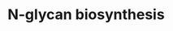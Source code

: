 ---
annotations:
- id: PW:0000146
  parent: classic metabolic pathway
  type: Pathway Ontology
  value: glycan metabolic pathway
- id: PW:0000192
  parent: classic metabolic pathway
  type: Pathway Ontology
  value: N-linked glycan biosynthetic pathway
- id: PW:0000010
  parent: classic metabolic pathway
  type: Pathway Ontology
  value: lipid metabolic pathway
authors:
- ChristeldeVries
- Egonw
- Eweitz
- AlexanderPico
citedin: ''
communities: []
description: N-Glycan biosynthesis - Ovis Aries (Sheep)
last-edited: 2024-02-21
ndex: null
organisms:
- Ovis aries
redirect_from:
- /index.php/Pathway:WP5196
- /instance/WP5196
- /instance/WP5196_r128708
revision: r128708
schema-jsonld:
- '@context': https://schema.org/
  '@id': https://wikipathways.github.io/pathways/WP5196.html
  '@type': Dataset
  creator:
    '@type': Organization
    name: WikiPathways
  description: N-Glycan biosynthesis - Ovis Aries (Sheep)
  keywords:
  - ''
  - (Gal)2 (GlcNAc)4 (LFuc)1 (Man)3 (Asn)1
  - (Gal)2 (GlcNAc)4 (LFuc)1 (Man)3 (Neu5Ac)2 (Asn)1
  - (Glc)1 (GlcNAc)2 (Man)9 (Asn)1
  - (Glc)1 (GlcNAc)2 (Man)9 (PP-Dol)1
  - (Glc)2 (GlcNAc)2 (Man)9 (Asn)1
  - (Glc)2 (GlcNAc)2 (Man)9 (PP-Dol)1
  - (Glc)3 (GlcNAc)2 (Man)9 (Asn)1
  - (Glc)3 (GlcNAc)2 (Man)9 (PP-Dol)1
  - (GlcNAc)2 (Man)2 (PP-Dol)1
  - (GlcNAc)2 (Man)3 (PP-Dol)1
  - (GlcNAc)2 (Man)4 (PP-Dol)1
  - (GlcNAc)2 (Man)5 (Asn)1
  - (GlcNAc)2 (Man)5 (PP-Dol)1
  - (GlcNAc)2 (Man)6 (PP-Dol)1
  - (GlcNAc)2 (Man)7 (PP-Dol)1
  - (GlcNAc)2 (Man)8 (Asn)1
  - (GlcNAc)2 (Man)8 (PP-Dol)1
  - (GlcNAc)2 (Man)9 (Asn)1
  - (GlcNAc)2 (Man)9 (PP-Dol)1
  - (GlcNAc)3 (Man)3 (Asn)1
  - (GlcNAc)3 (Man)5 (Asn)1
  - (GlcNAc)4 (LFuc)1 (Man)3 (Asn)1
  - (GlcNAc)4 (Man)3 (Asn)1
  - (GlcNAc)5 (Man)3 (Asn)1
  - (GlcNAc)6 (Man)3 (Asn)1
  - (GlcNAc)7 (Man)3 (Asn)1
  - ALG1
  - ALG10
  - ALG11
  - ALG12
  - ALG13
  - ALG14
  - ALG2
  - ALG3
  - ALG5
  - ALG6
  - ALG8
  - ALG9
  - B4GALT1
  - B4GALT3
  - Beta-D-Mannosyldiacetylchitobiosyldiphosphodolichol
  - DAD1
  - DDOS
  - DMP2
  - DMP3
  - DPAGT1
  - DPM1
  - Ditrans,polycis-polyprenol
  - Dolichol
  - Dolichol Kinase
  - Dolichyl Beta-D-Glucosyl Phosphate
  - Dolichyl Diphosphate
  - Dolichyl Phosphate
  - Dolichyl phosphate D-mannose
  - Dolichyldiphosphatase
  - FUT8
  - GANAB
  - GDP-mannose
  - L-Asparagine
  - LOC114113140
  - MAN1A1
  - MAN1A2
  - MAN1B1
  - MAN1C1
  - MAN2A2
  - MGAT1
  - MGAT2
  - MGAT3
  - MGAT4A
  - MGAT4B
  - MGAT4C
  - MGAT4D
  - MGAT5
  - MGAT5B
  - MOGS
  - N-Acetyl-D-glucosaminyldiphosphodolichol
  - Polyprenol Reductase
  - RPN1
  - RPN2
  - ST6GAL1
  - ST6GAL2
  - STT3A
  - STT3B
  - TUSC3
  license: CC0
  name: N-glycan biosynthesis
seo: CreativeWork
title: N-glycan biosynthesis
wpid: WP5196
---